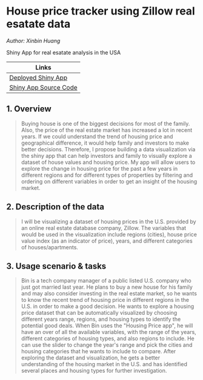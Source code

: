 # House price tracker using Zillow real esatate data
_Author: Xinbin Huang_

Shiny App for real esatate analysis in the USA

|Links|
| ------------------------------- |
| [Deployed Shiny App](https://xinbinhuang.shinyapps.io/house-price-tracker/)         |
| [Shiny App Source Code](https://github.com/xinbinhuang/zillow-real-estate-visualization/blob/master/app.R)      |


## 1. Overview

> Buying house is one of the biggest decisions for most of the family. Also, the price of the real estate market has increased a lot in recent years. If we could understand the trend of housing price and geographical difference, it would help family and investors to make better decisions. Therefore, I propose building a data visualization via the shiny app that can help investors and family to visually explore a dataset of house values and housing price. My app will allow users to explore the change in housing price for the past a few years in different regions and for different types of properties by filtering and ordering on different variables in order to get an insight of the housing market.

## 2. Description of the data

> I will be visualizing a dataset of housing prices in the U.S. provided by an online real estate database company, Zillow. The variables that would be used in the visualization include regions (cities), house price value index (as an indicator of price), years, and different categories of houses/apartments.

## 3. Usage scenario & tasks

> Bin is a tech company manager of a public listed U.S. company who just got married last year. He plans to buy a new house for his family and may also consider investing in the real estate market, so he wants to know the recent trend of housing price in different regions in the U.S. in order to make a good decision. He wants to explore a housing price dataset that can be automatically visualized by choosing different years range, regions, and housing types to identify the potential good deals. When Bin uses the "Housing Price app", he will have an over of all the available variables, with the range of the years, different categories of housing types, and also regions to include. He can use the slider to change the year's range and pick the cities and housing categories that he wants to include to compare. After exploring the dataset and visualization, he gets a better understanding of the housing market in the U.S. and has identified several places and housing types for further investigation.
